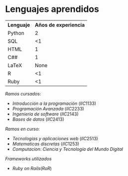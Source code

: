 # Lenguajes aprendidos

<table>
    <tr>
        <th>Lenguaje</th>
        <th>Años de experiencia</th>
    </tr>
    <tr>
        <td>Python</td>
        <td>2</td>
    </tr>
    <tr>
        <td>SQL</td>
        <td><1</td>
    </tr>
    <tr>
        <td>HTML</td>
        <td>1</td>
    </tr>
    <tr>
         <td>C##</td>
         <td>1</td>
    </tr>
    <tr>
         <td>LaTeX</td>
         <td>None</td>
    </tr>
    <tr>
         <td>R</td>
         <td><1</td>
    </tr>
    <tr>
         <td>Ruby</td>
         <td><1</td>
    </tr>
</table>


$Ramos\ cursados:$

- $Introducción\ a\ la\ programación\ (IIC1133)$
- $Programación\ Avanzada\ (IIC2233)$
- $Ingenieria\ de\ software\ (IIC2143)$
- $Bases\ de\ datos\ (IIC2413)$

$Ramos\ en\ curso:$

- $Tecnologias\ y\ aplicaciones\ web\ (IIC2513)$
- $Matematicas\ discretas\ (IIC1253)$
- $Computacion:\ Ciencia\ y\ Tecnología\ del\ Mundo\ Digital$

$Frameworks\ utilizados$
- $Ruby\ on\ Rails(RoR)$

